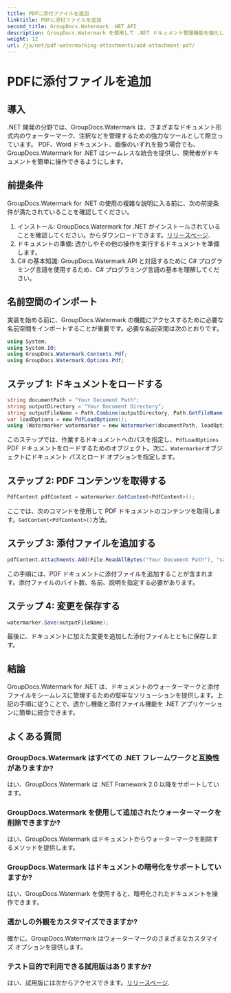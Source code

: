 ```yaml
---
title: PDFに添付ファイルを追加
linktitle: PDFに添付ファイルを追加
second_title: GroupDocs.Watermark .NET API
description: GroupDocs.Watermark を使用して .NET ドキュメント管理機能を強化し、シームレスな透かしと添付ファイルの処理を実現します。
weight: 12
url: /ja/net/pdf-watermarking-attachments/add-attachment-pdf/
---
```


# PDFに添付ファイルを追加

## 導入
.NET 開発の分野では、GroupDocs.Watermark は、さまざまなドキュメント形式内のウォーターマーク、注釈などを管理するための強力なツールとして際立っています。 PDF、Word ドキュメント、画像のいずれを扱う場合でも、GroupDocs.Watermark for .NET はシームレスな統合を提供し、開発者がドキュメントを簡単に操作できるようにします。
## 前提条件
GroupDocs.Watermark for .NET の使用の複雑な説明に入る前に、次の前提条件が満たされていることを確認してください。
1. インストール: GroupDocs.Watermark for .NET がインストールされていることを確認してください。からダウンロードできます。[リリースページ](https://releases.groupdocs.com/Watermark/net/).
2. ドキュメントの準備: 透かしやその他の操作を実行するドキュメントを準備します。
3. C# の基本知識: GroupDocs.Watermark API と対話するために C# プログラミング言語を使用するため、C# プログラミング言語の基本を理解してください。

## 名前空間のインポート
実装を始める前に、GroupDocs.Watermark の機能にアクセスするために必要な名前空間をインポートすることが重要です。必要な名前空間は次のとおりです。
```csharp
using System;
using System.IO;
using GroupDocs.Watermark.Contents.Pdf;
using GroupDocs.Watermark.Options.Pdf;
```
## ステップ 1: ドキュメントをロードする
```csharp
string documentPath = "Your Document Path";
string outputDirectory = "Your Document Directory";
string outputFileName = Path.Combine(outputDirectory, Path.GetFileName(documentPath));
var loadOptions = new PdfLoadOptions();
using (Watermarker watermarker = new Watermarker(documentPath, loadOptions))
```
このステップでは、作業するドキュメントへのパスを指定し、`PdfLoadOptions` PDF ドキュメントをロードするためのオブジェクト。次に、`Watermarker`オブジェクトにドキュメント パスとロード オプションを指定します。
## ステップ 2: PDF コンテンツを取得する
```csharp
PdfContent pdfContent = watermarker.GetContent<PdfContent>();
```
ここでは、次のコマンドを使用して PDF ドキュメントのコンテンツを取得します。`GetContent<PdfContent>()`方法。
## ステップ 3: 添付ファイルを追加する
```csharp
pdfContent.Attachments.Add(File.ReadAllBytes("Your Document Path"), "sample doc", "sample doc as attachment");
```
この手順には、PDF ドキュメントに添付ファイルを追加することが含まれます。添付ファイルのバイト数、名前、説明を指定する必要があります。
## ステップ 4: 変更を保存する
```csharp
watermarker.Save(outputFileName);
```
最後に、ドキュメントに加えた変更を追加した添付ファイルとともに保存します。

## 結論
GroupDocs.Watermark for .NET は、ドキュメントのウォーターマークと添付ファイルをシームレスに管理するための堅牢なソリューションを提供します。上記の手順に従うことで、透かし機能と添付ファイル機能を .NET アプリケーションに簡単に統合できます。
## よくある質問
### GroupDocs.Watermark はすべての .NET フレームワークと互換性がありますか?
はい、GroupDocs.Watermark は .NET Framework 2.0 以降をサポートしています。
### GroupDocs.Watermark を使用して追加されたウォーターマークを削除できますか?
はい、GroupDocs.Watermark はドキュメントからウォーターマークを削除するメソッドを提供します。
### GroupDocs.Watermark はドキュメントの暗号化をサポートしていますか?
はい、GroupDocs.Watermark を使用すると、暗号化されたドキュメントを操作できます。
### 透かしの外観をカスタマイズできますか?
確かに、GroupDocs.Watermark はウォーターマークのさまざまなカスタマイズ オプションを提供します。
### テスト目的で利用できる試用版はありますか?
はい、試用版には次からアクセスできます。[リリースページ](https://releases.groupdocs.com/).